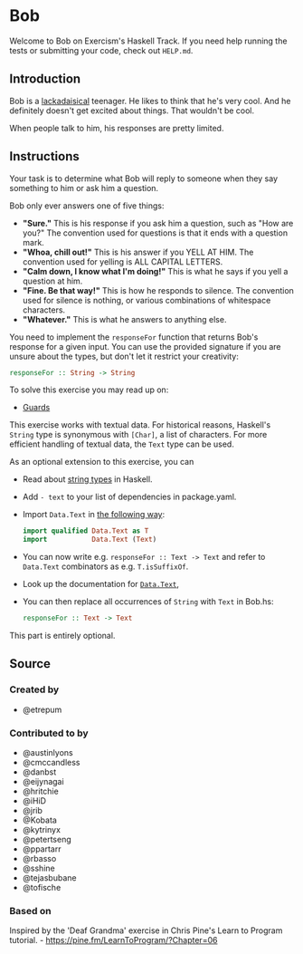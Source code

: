 # Bob

Welcome to Bob on Exercism's Haskell Track. If you need help running the tests
or submitting your code, check out `HELP.md`.

## Introduction

Bob is a [lackadaisical][] teenager. He likes to think that he's very cool.
And he definitely doesn't get excited about things. That wouldn't be cool.

When people talk to him, his responses are pretty limited.

[lackadaisical]: https://www.collinsdictionary.com/dictionary/english/lackadaisical

## Instructions

Your task is to determine what Bob will reply to someone when they say
something to him or ask him a question.

Bob only ever answers one of five things:

- **"Sure."** This is his response if you ask him a question, such as "How are
  you?" The convention used for questions is that it ends with a question
  mark.
- **"Whoa, chill out!"** This is his answer if you YELL AT HIM. The convention
  used for yelling is ALL CAPITAL LETTERS.
- **"Calm down, I know what I'm doing!"** This is what he says if you yell a
  question at him.
- **"Fine. Be that way!"** This is how he responds to silence. The convention
  used for silence is nothing, or various combinations of whitespace
  characters.
- **"Whatever."** This is what he answers to anything else.

You need to implement the `responseFor` function that returns Bob's response
for a given input. You can use the provided signature if you are unsure about
    the types, but don't let it restrict your creativity:

```haskell
responseFor :: String -> String
```

To solve this exercise you may read up on:

- [Guards][guards]

[guards]: https://www.futurelearn.com/courses/functional-programming-haskell/0/steps/27226

This exercise works with textual data. For historical reasons, Haskell's
`String` type is synonymous with `[Char]`, a list of characters. For more
efficient handling of textual data, the `Text` type can be used.

As an optional extension to this exercise, you can

- Read about [string types](https://haskell-lang.org/tutorial/string-types) in
  Haskell.
- Add `- text` to your list of dependencies in package.yaml.
- Import `Data.Text` in [the following way](https://hackernoon.com/4-steps-to-a-better-imports-list-in-haskell-43a3d868273c):

    ```haskell
    import qualified Data.Text as T
    import           Data.Text (Text)
    ```

- You can now write e.g. `responseFor :: Text -> Text` and refer to
  `Data.Text` combinators as e.g. `T.isSuffixOf`.
- Look up the documentation for
  [`Data.Text`](https://hackage.haskell.org/package/text/docs/Data-Text.html),
- You can then replace all occurrences of `String` with `Text` in Bob.hs:

    ```haskell
    responseFor :: Text -> Text
    ```

This part is entirely optional.

## Source

### Created by

- @etrepum

### Contributed to by

- @austinlyons
- @cmccandless
- @danbst
- @eijynagai
- @hritchie
- @iHiD
- @jrib
- @Kobata
- @kytrinyx
- @petertseng
- @ppartarr
- @rbasso
- @sshine
- @tejasbubane
- @tofische

### Based on

Inspired by the 'Deaf Grandma' exercise in Chris Pine's Learn to Program
tutorial. - https://pine.fm/LearnToProgram/?Chapter=06
